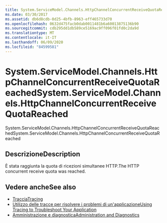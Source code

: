 ```yaml
---
title: System.ServiceModel.Channels.HttpChannelConcurrentReceiveQuotaReached
ms.date: 03/30/2017
ms.assetid: db6d8cdb-0d25-4bfb-8963-eff465733d70
ms.openlocfilehash: 0632d475facb0dab0011481b6a60013875136b90
ms.sourcegitcommit: cdb295dd1db589ce5169ac9ff096f01fd0c2da9d
ms.translationtype: MT
ms.contentlocale: it-IT
ms.lasthandoff: 06/09/2020
ms.locfileid: "84599581"
---
```

# <a name="systemservicemodelchannelshttpchannelconcurrentreceivequotareached"></a><span data-ttu-id="763c2-102">System.ServiceModel.Channels.HttpChannelConcurrentReceiveQuotaReached</span><span class="sxs-lookup"><span data-stu-id="763c2-102">System.ServiceModel.Channels.HttpChannelConcurrentReceiveQuotaReached</span></span>
<span data-ttu-id="763c2-103">System.ServiceModel.Channels.HttpChannelConcurrentReceiveQuotaReached</span><span class="sxs-lookup"><span data-stu-id="763c2-103">System.ServiceModel.Channels.HttpChannelConcurrentReceiveQuotaReached</span></span>  
  
## <a name="description"></a><span data-ttu-id="763c2-104">Descrizione</span><span class="sxs-lookup"><span data-stu-id="763c2-104">Description</span></span>  
 <span data-ttu-id="763c2-105">È stata raggiunta la quota di ricezioni simultanee HTTP.</span><span class="sxs-lookup"><span data-stu-id="763c2-105">The HTTP concurrent receive quota was reached.</span></span>  
  
## <a name="see-also"></a><span data-ttu-id="763c2-106">Vedere anche</span><span class="sxs-lookup"><span data-stu-id="763c2-106">See also</span></span>

- [<span data-ttu-id="763c2-107">Traccia</span><span class="sxs-lookup"><span data-stu-id="763c2-107">Tracing</span></span>](index.md)
- [<span data-ttu-id="763c2-108">Utilizzo delle tracce per risolvere i problemi di un'applicazione</span><span class="sxs-lookup"><span data-stu-id="763c2-108">Using Tracing to Troubleshoot Your Application</span></span>](using-tracing-to-troubleshoot-your-application.md)
- [<span data-ttu-id="763c2-109">Amministrazione e diagnostica</span><span class="sxs-lookup"><span data-stu-id="763c2-109">Administration and Diagnostics</span></span>](../index.md)
